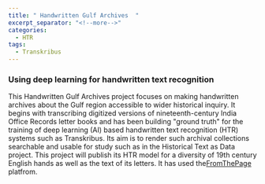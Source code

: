 ```yaml
---
title: " Handwritten Gulf Archives  "
excerpt_separator: "<!--more-->"
categories:
  - HTR
tags:
  - Transkribus
---
```


### Using deep learning for handwritten text recognition

This Handwritten Gulf Archives project focuses on making handwritten archives about the Gulf region accessible to wider historical inquiry. It begins with transcribing digitized versions of nineteenth-century India Office Records letter books and has been building "ground truth" for the training of deep learning (AI) based handwritten text recognition (HTR) systems such as Transkribus.  Its aim is to render such archival collections searchable and usable for study such as in the Historical Text as Data project. This project will publish its HTR model for a diversity of 19th century English hands as well as the text of its letters. It has used the[FromThePage](https://fromthepage.com/opengulf/opengulf) platfrom.

